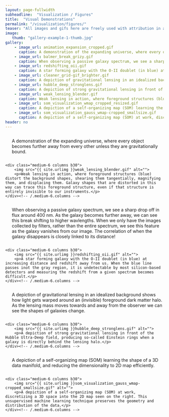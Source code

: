 ```yaml
---
layout: page-fullwidth
subheadline:  "Visualization / Figures"
title:  "Visual Demonstrations"
permalink: "/visualization/figures/"
teaser: "All images and gifs here are freely used with attribution in any presentation."
image:
   thumb: "gallery-example-1-thumb.jpg"
gallery:
    - image_url: animation_expansion_cropped.gif
      caption: A demonstration of the expanding universe, where every object becomes further away from every other unless they are gravitationally bound.
    - image_url: balmer_break_grizy.gif
      caption: When observing a passive galaxy spectrum, we see a sharp drop off in flux around 400 nm. As the galaxy becomes further away, we can see this break shifting to higher wavlengths. When we only have the images collected by filters, rather than the entire spectrum, we see this feature as the galaxy vanishes from our image. The correlation of when the galaxy disappears is closely linked to its distance!
    - image_url: redshifting_oii.gif
      caption: A star forming galaxy with the O-II doublet (in blue) at increasing distance and redshift away from us. When the blue line passes inot the gray region, it is undetectable by most silicon-based detectors and measuring the redshift from a given spectrum becomes difficult.
    - image_url: cleaner_grid-gif_brighter.gif
      caption: A depiction of gravitational lensing in an idealized background shows how light gets warped around an (invisible) foreground dark matter halo. As the lensing mass moves towards and away from the observer we can see the shapes of galaxies change.
    - image_url: hubble_deep_stronglens.gif
      caption: A depiction of strong gravitational lensing in front of the Hubble Ultra-Deep field, producing so-called Einstein rings when a galaxy is directly behind the lensing halo.
    - image_url: weak_lensing_blender.gif
      caption: Weak lensing in action, where foreground structures (blue) distort the background shapes, shearing them tangentially, magnifying them, and displacing them. Galaxy shapes that are distorted in this way can trace this foreground structure, even if that structure is entirely invisible to our instruments.
    - image_url: som_visualization_wmap_cropped_resized.gif
      caption: A depiction of a self-organizing map (SOM) learning the shape of a 3D data manifold, and reducing the dimensionality to 2D map efficiently.
    - image_url: som_visualization_gauss_wmap-cropped_smallsize.gif
      caption: A depiction of a self-organizing map (SOM) at work, discretizing a three-dimensional space into the two-dimensional map seen on the right. This unsupervised machine learning technique preserves the geometry and distribution of the data.
header: no
---
```

<div class="row t60">
    <div class="medium-6 columns b30">
        <img src="{{ site.urlimg }}animation_expansion_cropped.gif" alt="">
        <p>A demonstration of the expanding universe, where every object becomes further away from every other unless they are gravitationally bound.</p>
    </div><!-- /.medium-6.columns -->

    <div class="medium-6 columns b30">
        <img src="{{ site.urlimg }}weak_lensing_blender.gif" alt="">
        <p>Weak lensing in action, where foreground structures (blue) distort the background shapes, shearing them tangentially, magnifying them, and displacing them. Galaxy shapes that are distorted in this way can trace this foreground structure, even if that structure is entirely invisible to our instruments.</p>
    </div><!-- /.medium-6.columns -->
</div><!-- /.row -->


<div class="row t30">
    <div class="medium-6 columns b30">
        <img src="{{ site.urlimg }}balmer_break_grizy.gif" alt="">
        <p>When observing a passive galaxy spectrum, we see a sharp drop off in flux around 400 nm. As the galaxy becomes further away, we can see this break shifting to higher wavlengths. When we only have the images collected by filters, rather than the entire spectrum, we see this feature as the galaxy vanishes from our image. The correlation of when the galaxy disappears is closely linked to its distance!</p>
    </div><!-- /.medium-6.columns -->

    <div class="medium-6 columns b30">
        <img src="{{ site.urlimg }}redshifting_oii.gif" alt="">
        <p>A star forming galaxy with the O-II doublet (in blue) at increasing distance and redshift away from us. When the blue line passes inot the gray region, it is undetectable by most silicon-based detectors and measuring the redshift from a given spectrum becomes difficult.</p>
    </div><!-- /.medium-6.columns -->

</div><!-- /.row -->

<div class="row t60">
    <div class="medium-6 columns b30">
        <img src="{{ site.urlimg }}cleaner_grid-gif_brighter.gif" alt="">
        <p>A depiction of gravitational lensing in an idealized background shows how light gets warped around an (invisible) foreground dark matter halo. As the lensing mass moves towards and away from the observer we can see the shapes of galaxies change.</p>
    </div><!-- /.medium-6.columns -->

    <div class="medium-6 columns b30">
        <img src="{{ site.urlimg }}hubble_deep_stronglens.gif" alt="">
        <p>A depiction of strong gravitational lensing in front of the Hubble Ultra-Deep field, producing so-called Einstein rings when a galaxy is directly behind the lensing halo.</p>
    </div><!-- /.medium-6.columns -->
</div><!-- /.row -->

<div class="row t60">
    <div class="medium-6 columns b30">
        <img src="{{ site.urlimg }}som_visualization_wmap_cropped-resized.gif" alt="">
        <p>A depiction of a self-organizing map (SOM) learning the shape of a 3D data manifold, and reducing the dimensionality to 2D map efficiently.</p>
    </div><!-- /.medium-6.columns -->

    <div class="medium-6 columns b30">
        <img src="{{ site.urlimg }}som_visualization_gauss_wmap-cropped_smallsize.gif" alt="">
        <p>A depiction of a self-organizing map (SOM) at work, discretizing a 3D space into the 2D map seen on the right. This unsupervised machine learning technique preserves the geometry and distribution of the data.</p>
    </div><!-- /.medium-6.columns -->
</div><!-- /.row -->

